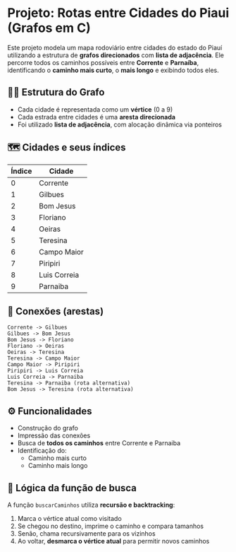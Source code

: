 
# Projeto: Rotas entre Cidades do Piaui (Grafos em C)

Este projeto modela um mapa rodoviário entre cidades do estado do Piauí utilizando a estrutura de **grafos direcionados** com **lista de adjacência**. Ele percorre todos os caminhos possíveis entre **Corrente** e **Parnaíba**, identificando o **caminho mais curto**, o **mais longo** e exibindo todos eles.

## 👨‍💻 Estrutura do Grafo

- Cada cidade é representada como um **vértice** (0 a 9)
- Cada estrada entre cidades é uma **aresta direcionada**
- Foi utilizado **lista de adjacência**, com alocação dinâmica via ponteiros

## 🗺️ Cidades e seus índices

| Índice | Cidade        |
|--------|----------------|
| 0      | Corrente       |
| 1      | Gilbues        |
| 2      | Bom Jesus      |
| 3      | Floriano       |
| 4      | Oeiras         |
| 5      | Teresina       |
| 6      | Campo Maior    |
| 7      | Piripiri       |
| 8      | Luis Correia   |
| 9      | Parnaiba       |

## 🔗 Conexões (arestas)

```
Corrente -> Gilbues
Gilbues -> Bom Jesus
Bom Jesus -> Floriano
Floriano -> Oeiras
Oeiras -> Teresina
Teresina -> Campo Maior
Campo Maior -> Piripiri
Piripiri -> Luis Correia
Luis Correia -> Parnaiba
Teresina -> Parnaiba (rota alternativa)
Bom Jesus -> Teresina (rota alternativa)
```

## ⚙️ Funcionalidades

- Construção do grafo
- Impressão das conexões
- Busca de **todos os caminhos** entre Corrente e Parnaiba
- Identificação do:
  - Caminho mais curto
  - Caminho mais longo

## 🧠 Lógica da função de busca

A função `buscarCaminhos` utiliza **recursão e backtracking**:

1. Marca o vértice atual como visitado
2. Se chegou no destino, imprime o caminho e compara tamanhos
3. Senão, chama recursivamente para os vizinhos
4. Ao voltar, **desmarca o vértice atual** para permitir novos caminhos

